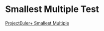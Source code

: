 # Smallest Multiple Test

[ProjectEuler+ Smallest Multiple](https://www.hackerrank.com/contests/projecteuler/challenges/euler005)